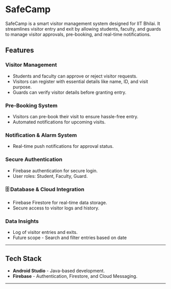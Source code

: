 # SafeCamp

SafeCamp is a smart visitor management system designed for IIT Bhilai. It streamlines visitor entry and exit by allowing students, faculty, and guards to manage visitor approvals, pre-booking, and real-time notifications.

##  Features

###  Visitor Management  
- Students and faculty can approve or reject visitor requests.  
- Visitors can register with essential details like name, ID, and visit purpose.  
- Guards can verify visitor details before granting entry.  

###  Pre-Booking System  
- Visitors can pre-book their visit to ensure hassle-free entry.  
- Automated notifications for upcoming visits.  

###  Notification & Alarm System  
- Real-time push notifications for approval status.  


###  Secure Authentication  
- Firebase authentication for secure login.  
- User roles: Student, Faculty, Guard.  

### 🗄 Database & Cloud Integration  
- Firebase Firestore for real-time data storage.  
- Secure access to visitor logs and history.  

###  Data Insights  
- Log of visitor entries and exits.
- Future scope - Search and filter entries based on date  


---

##  Tech Stack  
- **Android Studio** - Java-based development.  
- **Firebase** - Authentication, Firestore, and Cloud Messaging.  


---


